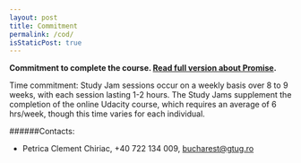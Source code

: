 ```yaml
---
layout: post
title: Commitment
permalink: /cod/
isStaticPost: true
---
```


__Commitment to complete the course. [Read full version about Promise](http://en.wikipedia.org/wiki/Promise).__

Time commitment: Study Jam sessions occur on a weekly basis over 8 to 9 weeks, with each session lasting 1-2 hours. The Study Jams supplement the completion of the online Udacity course, which requires an average of 6 hrs/week, though this time varies for each individual.

######Contacts:

- Petrica Clement Chiriac, +40 722 134 009, [bucharest@gtug.ro](mailto:bucharest@gtug.ro)

<img class="img-responsive feature-image" src="{{ site.baseurl }}/img/posts/cod.jpg" style="display:none">

